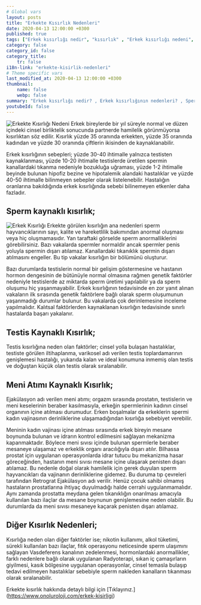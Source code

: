 ```yaml
---
# Global vars
layout: posts
title: "Erkekte Kısırlık Nedenleri"
date: 2020-04-13 12:00:00 +0300
published: true
tags: ["Erkek kısırlığı nedir", "kısırlık" , "Erkek kısırlığı nedeni", "kısırlık çözümü" , "kısırlık ameliyatı", "Sperm kaynaklı kısırlık", "Testis kaynaklı kısırlık", "Ejakülasyon kaynaklı kısırlık", "Kısırlık teşhisi", "Kısırlık Tedavisi", "tüp bebek" , "Sperm Bankası", "Tese Yöntemi", "Donör spermi", "erkekte kısırlık teşhisi" , "erkekte kısırlık tedavisi" , "kısırlık nedeni"]
category: false
category_id: false
category_title:
    tr: false
i18n-link: "erkekte-kisirlik-nedenleri"
# Theme specific vars
last_modified_at: 2020-04-13 12:00:00 +0300
thumbnail:
    name: false
    webp: false
summary: "Erkek kısırlığı nedir? , Erkek kısırlığının nedenleri? , Sperm kaynaklı kısırlık? , Testis kaynaklı kısırlık? ,  Ejakülasyon kaynaklı kısırlık? , Kısırlık teşhisi? , Kısırlık Tedavisi?, Klasik yöntemler , Döllemeyi kolaylaştırıcı yöntemler , tüp bebek , Sperm Bankası , Tese Yöntemi , Donör spermi"
youtubeId: false
---
```






![Erkekte Kısırlığı Nedeni](/assets/img/erkektekisirlik.jpeg)
Erkek bireylerde bir yıl süreyle normal ve düzen içindeki cinsel birliktelik sonucunda partnerde hamilelik görünmüyorsa kısırlıktan söz edilir. Kısırlık yüzde 35 oranında erkekten, yüzde 35 oranında kadından ve yüzde 30 oranında çiftlerin ikisinden de kaynaklanabilir.

Erkek kısırlığının sebepleri; yüzde 30-40 ihtimalle yalnızca testisten kaynaklanması, yüzde 10-20 ihtimalle testislerde üretilen spermin kanallardaki tıkanma nedeniyle bozukluğa uğraması, yüzde 1-2 ihtimalle beyinde bulunan hipofiz bezine ve hipotalemik alandaki hastalıklar ve yüzde 40-50 ihtimalle bilinmeyen sebepler olarak listelenebilir. Hastalığın oranlarına bakıldığında erkek kısırlığında sebebi bilinemeyen etkenler daha fazladır.

## Sperm kaynaklı kısırlık;

![Erkek Kısırlığı](/assets/img/kisirliknedeni.jpeg)
Erkekte görülen kısırlığın ana nedenleri sperm hayvancıklarının sayı, kalite ve hareketlilik bakımından anormal oluşması veya hiç oluşmamasıdır. Yan taraftaki görselde sperm anormalliklerini görebilirsiniz. Bazı vakalarda spermler normaldir ancak spermler penis yoluyla spermin dışarı atılamaz. Kanallardaki tıkanıklık spermin dışarı atılmasını engeller. Bu tip vakalar kısırlığın bir bölümünü oluşturur.

Bazı durumlarda testislerin normal bir gelişim göstermesine ve hastanın hormon dengesinin de bütünüyle normal olmasına rağmen genetik faktörler nedeniyle testislerde az miktarda sperm üretimi yapılabilir ya da sperm oluşumu hiç yaşanmayabilir. Erkek kısırlığının tedavisinde en zor yanıt alınan vakaların ilk sırasında genetik faktörlere bağlı olarak sperm oluşumunun yaşanmadığı durumlar bulunur. Bu vakalarda çok derinlemesine inceleme yapılmalıdır. Kalıtsal faktörlerden kaynaklanan kısırlığın tedavisinde sınırlı hastalarda başarı yakalanır.

## Testis Kaynaklı Kısırlık;

Testis kısırlığına neden olan faktörler; cinsel yolla bulaşan hastalıklar, testiste görülen iltihaplanma, varikosel adı verilen testis toplardamarının genişlemesi hastalığı, yukarıda kalan ve ideal konumuna inmemiş olan testis ve doğuştan küçük olan testis olarak sıralanabilir.

## Meni Atımı Kaynaklı Kısırlık;

Ejakülasyon adı verilen meni atımı; orgazm sırasında prostatın, testislerin ve meni keselerinin beraber kasılmasıyla, erkeğin spermlerinin kadının cinsel organının içine atılması durumudur. Erken boşalmalar da erkeklerin spermi kadın vajinasının derinliklerine ulaşamadığından kısırlığa sebebiyet verebilir.

Meninin kadın vajinası içine atılması sırasında erkek bireyin mesane boynunda bulunan ve idrarın kontrol edilmesini sağlayan mekanizma kapanmaktadır. Böylece meni sıvısı içinde bulunan spermlerle beraber mesaneye ulaşamaz ve erkeklik organı aracılığıyla dışarı atılır. Bilhassa prostat için uygulanan operasyonlarda idrar tutucu bu mekanizma hasar göreceğinden, hastanın meni sıvısı mesane içine ulaşarak penisten dışarı atılamaz. Bu nedenle doğal olarak hamilelik için gerek duyulan sperm hayvancıkları da vajinanın derinliklerine gidemez. Bu duruma tıp çevreleri tarafından Retrograt Ejakülasyon adı verilir. Henüz çocuk sahibi olmamış hastaların prostatlarına ihtiyaç duyulmadığı halde cerrahi uygulanmamalıdır. Aynı zamanda prostatta meydana gelen tıkanıklığın onarılması amacıyla kullanılan bazı ilaçlar da mesane boynunun genişlemesine neden olabilir. Bu durumlarda da meni sıvısı mesaneye kaçarak penisten dışarı atılamaz.

## Diğer Kısırlık Nedenleri;

Kısırlığa neden olan diğer faktörler ise; nikotin kullanımı, alkol tüketimi, sürekli kullanılan bazı ilaçlar, fıtık operasyonu neticesinde sperm ulaşımını sağlayan Vasdeferens kanalının zedelenmesi, hormonlardaki anormallikler, farklı nedenlere bağlı olarak uygulanan Radyoterapi, sıkan iç çamaşırların giyilmesi, kasık bölgesine uygulanan operasyonlar, cinsel temasla bulaşıp tedavi edilmeyen hastalıklar sebebiyle sperm nakleden kanalların tıkanması olarak sıralanabilir.


Erkekte kısırlık hakkında detaylı bilgi için [Tıklayınız.] (https://www.onoluroloji.com/erkek-kisirligi)
